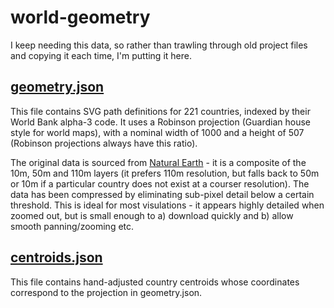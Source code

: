 world-geometry
==============

I keep needing this data, so rather than trawling through old project files and copying it each time, I'm putting it here.

## [geometry.json](https://raw.github.com/GuardianInteractive/world-map/master/geometry.json)

This file contains SVG path definitions for 221 countries, indexed by their World Bank alpha-3 code. It uses a Robinson projection (Guardian house style for world maps), with a nominal width of 1000 and a height of 507 (Robinson projections always have this ratio).

The original data is sourced from [Natural Earth](http://www.naturalearthdata.com/) - it is a composite of the 10m, 50m and 110m layers (it prefers 110m resolution, but falls back to 50m or 10m if a particular country does not exist at a courser resolution). The data has been compressed by eliminating sub-pixel detail below a certain threshold. This is ideal for most visulations - it appears highly detailed when zoomed out, but is small enough to a) download quickly and b) allow smooth panning/zooming etc.


## [centroids.json](https://raw.github.com/GuardianInteractive/world-map/master/centroids.json)

This file contains hand-adjusted country centroids whose coordinates correspond to the projection in geometry.json.